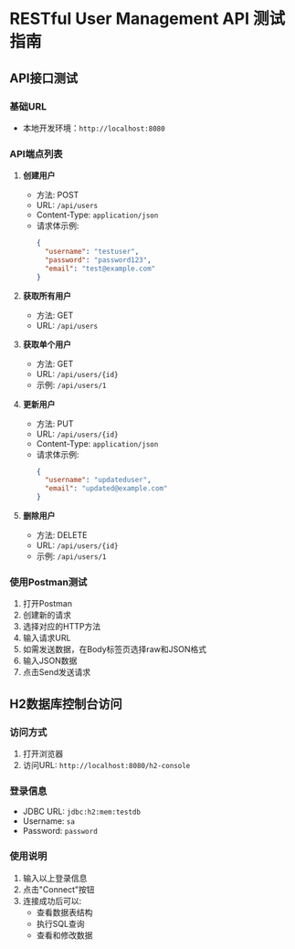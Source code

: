 # RESTful User Management API 测试指南

## API接口测试

### 基础URL

- 本地开发环境：`http://localhost:8080`

### API端点列表

1. **创建用户**

   - 方法: POST
   - URL: `/api/users`
   - Content-Type: `application/json`
   - 请求体示例:
     ```json
     {
       "username": "testuser",
       "password": "password123",
       "email": "test@example.com"
     }
     ```
2. **获取所有用户**

   - 方法: GET
   - URL: `/api/users`
3. **获取单个用户**

   - 方法: GET
   - URL: `/api/users/{id}`
   - 示例: `/api/users/1`
4. **更新用户**

   - 方法: PUT
   - URL: `/api/users/{id}`
   - Content-Type: `application/json`
   - 请求体示例:
     ```json
     {
       "username": "updateduser",
       "email": "updated@example.com"
     }
     ```
5. **删除用户**

   - 方法: DELETE
   - URL: `/api/users/{id}`
   - 示例: `/api/users/1`

### 使用Postman测试

1. 打开Postman
2. 创建新的请求
3. 选择对应的HTTP方法
4. 输入请求URL
5. 如需发送数据，在Body标签页选择raw和JSON格式
6. 输入JSON数据
7. 点击Send发送请求

## H2数据库控制台访问

### 访问方式

1. 打开浏览器
2. 访问URL: `http://localhost:8080/h2-console`

### 登录信息

- JDBC URL: `jdbc:h2:mem:testdb`
- Username: `sa`
- Password: `password`

### 使用说明

1. 输入以上登录信息
2. 点击"Connect"按钮
3. 连接成功后可以:
   - 查看数据表结构
   - 执行SQL查询
   - 查看和修改数据
